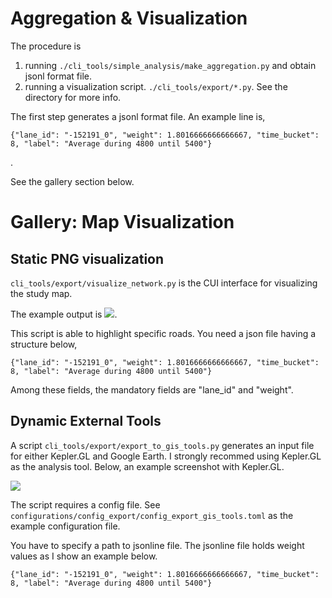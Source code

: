 # Aggregation & Visualization

The procedure is

1. running `./cli_tools/simple_analysis/make_aggregation.py` and obtain jsonl format file.
2. running a visualization script. `./cli_tools/export/*.py`. See the directory for more info.

The first step generates a jsonl format file. An example line is,

```
{"lane_id": "-152191_0", "weight": 1.8016666666666667, "time_bucket": 8, "label": "Average during 4800 until 5400"}
```
.

See the gallery section below.

# Gallery: Map Visualization

## Static PNG visualization

`cli_tools/export/visualize_network.py` is the CUI interface for visualizing the study map.

The example output is ![](./map_output.png).

This script is able to highlight specific roads. You need a json file having a structure below,

```
{"lane_id": "-152191_0", "weight": 1.8016666666666667, "time_bucket": 8, "label": "Average during 4800 until 5400"}
```

Among these fields, the mandatory fields are "lane_id" and "weight".


## Dynamic External Tools

A script `cli_tools/export/export_to_gis_tools.py` generates an input file for either Kepler.GL and Google Earth. I strongly recommed using Kepler.GL as the analysis tool. Below, an example screenshot with Kepler.GL.

![](./screenshot_kepler.png)


The script requires a config file. See `configurations/config_export/config_export_gis_tools.toml` as the example configuration file.

You have to specify a path to jsonline file. The jsonline file holds weight values as I show an example below.

```
{"lane_id": "-152191_0", "weight": 1.8016666666666667, "time_bucket": 8, "label": "Average during 4800 until 5400"}
```
